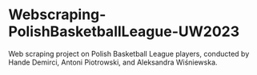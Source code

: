# Webscraping-PolishBasketballLeague-UW2023
Web scraping project on Polish Basketball League players, conducted by Hande Demirci, Antoni Piotrowski, and Aleksandra Wiśniewska.

